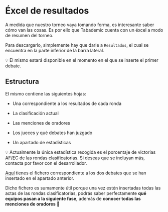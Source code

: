 # Éxcel de resultados

A medida que nuestro torneo vaya tomando forma, es interesante saber cómo van las cosas. Es por ello que Tabademic cuenta con un éxcel a modo de resumen del torneo.

Para descargarlo, simplemente hay que darle a `Resultados`, el cual se encuentra en la parte inferior de la barra lateral.

<div class="tip">

💡 El mismo estará disponible en el momento en el que se inserte el primer debate.

</div>


## Estructura

El mismo contiene las siguientes hojas:

* Una correspondiente a los resultados de cada ronda

* La clasificación actual

* Las menciones de oradores

* Los jueces y qué debates han juzgado

* Un apartado de estadísticas

<div class="tip">
💡
Actualmente la única estadística recogida es el porcentaje de victorias AF/EC de las rondas clasificatorias. Si deseas que se incluyan más, contacta por favor con el desarrollador.

</div>

[Aquí](_static/Resultados.xlsx) tienes el fichero correspondiente a los dos debates que se han insertado en el apartado anterior.



Dicho fichero es sumamente útil porque una vez estén insertadas todas las actas de las rondas clasificatorias, podrás saber perfectamente **qué equipos pasan a la siguiente fase**, además de **conocer todas las menciones de oradores** 🤩